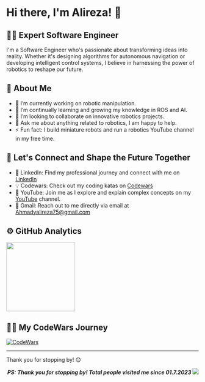 # Hi there, I'm Alireza! 👋

## 👨‍💻 Expert Software Engineer

I'm a Software Engineer who's passionate about transforming ideas into reality. Whether it's designing algorithms for autonomous navigation or developing intelligent control systems, I believe in harnessing the power of robotics to reshape our future.

## 🤖 About Me

- 🔭 I’m currently working on robotic manipulation.
- 🌱 I’m continually learning and growing my knowledge in ROS and AI.
- 🤝 I’m looking to collaborate on innovative robotics projects.
- 💬 Ask me about anything related to robotics, I am happy to help.
- ⚡ Fun fact: I build miniature robots and run a robotics YouTube channel in my free time.

## 🎈 Let's Connect and Shape the Future Together
- 🎫 LinkedIn: Find my professional journey and connect with me on [LinkedIn](https://www.linkedin.com/in/alireza-ahmadii/)
- 💡 Codewars: Check out my coding katas on [Codewars](https://www.codewars.com/users/Alireza7575)
- 🎥 YouTube: Join me as I explore and explain complex concepts on my [YouTube](https://www.youtube.com/@alireza__ahmadi) channel.
- 💌 Gmail: Reach out to me directly via email at Ahmadyalireza75@gmail.com

## ⚙️ GitHub Analytics

<img height="180em" src="https://github-readme-stats.vercel.app/api/top-langs/?username=Alireza7575&exclude_repo=KNN-Image-Classification&show_icons=true&hide_border=true&layout=compact&langs_count=8"/>


## 👩‍💻 My CodeWars Journey
[![CodeWars](https://www.codewars.com/users/Alireza7575/badges/large)](https://www.codewars.com/users/Alireza7575 'My Honor Badge')
<br>

---
Thank you for stopping by! 😊 

<p align="right"> <b><i> PS: Thank you for stopping by! Total people visited me since 01.7.2023 </b></i> <img src="https://komarev.com/ghpvc/?username=alireza7575&color=blueviolet&style=flat-square" </p>
